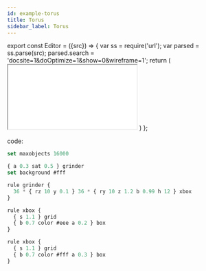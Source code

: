 ```yaml
---
id: example-torus
title: Torus
sidebar_label: Torus
---
```


export const Editor = ({src}) => {
  var ss = require('url');
  var parsed = ss.parse(src);
  parsed.search = 'docsite=1&doOptimize=1&show=0&wireframe=1';
  return (
    <iframe class="demo" src={ss.format(parsed)}></iframe>
  )
};

<Editor src="https://after12am.github.io/eisenscript-editor/#B/nY9LDoMwDET3PsVI7LpACahUHCcBQz+0kRKQoBF3rxPBBbqyPDN+tgPPeJvV2Sd3c4BulFJEEQaqrBHMLPWKHaN/fHr2FCRvTfcavVs+PYphGIj8MvGZQCSgbnBBhP9CK2yC0II4xS2J4pQVrFhtizt0JYHVupX2A5eazIqQszJANvRZSGM3dG5yHgUz52sT4S+AvHC8ewB+"/>

code:

```jsx
set maxobjects 16000

{ a 0.3 sat 0.5 } grinder
set background #fff

rule grinder {
  36 * { rz 10 y 0.1 } 36 * { ry 10 z 1.2 b 0.99 h 12 } xbox
}

rule xbox {
  { s 1.1 } grid
  { b 0.7 color #eee a 0.2 } box
}

rule xbox {
  { s 1.1 } grid
  { b 0.7 color #fff a 0.3 } box
}
```
